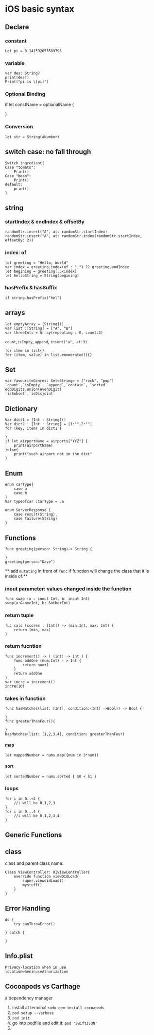 # iOS basic syntax

## Declare 
### constant

	Let pi = 3.141592653589793 

### variable
	var des: String?
	print(des!)
	Print("pi is \(pi)")
	
### Optional Binding
if let constName = optionalName {

}
### Conversion
	let str = String(aNumber)

## switch case: no fall through
	Switch ingrediant{
	Case "tomato":
		Print()
	Case "bean":
		Print()
	default:
		print()
	}


## string
### startIndex & endIndex & offsetBy
	randomStr.insert("A", at: randomStr.startIndex)
	randomStr.insert("A", at: randomStr.index(randomStr.startIndex, offsetBy: 2))
### index: of
	let greeting = "Hello, World"
	var index = greeting.index(of : ",") ?? greeting.endIndex
	let begining = greeting[..<index]
	let helloString = String(begining)
### hasPrefix & hasSuffix
	if string.hasPrefix("hel")


## arrays
	let emptyArray = [String]()
	var list :[String] = ["A", "B"]
	var threeInts = Array(repeating : 0, count:3)
`count`,`isEmpty`, `append`, `insert("a", at:3)`
	
	for item in list{}
	for (item, value) in list.enumerated(){}
	
## Set

	var favouriteGenres: Set<String> = ["rock", "pop"]
	`count`,`isEmpty`, `append`,`contain`, `sorted`
	oddDigits.union(evenDigit)
	`isSubset`,`isDisjoint`

## Dictionary

	Var dict1 = [Int : String]()
	Var dict2 : [Int : String] = [1:"",2:""]
	for (key, item) in dict1 {
	
	}
	if let airportName = airports["YYZ"] {
		print(airportName)
	}else{
		print("such airport not in the dict"
	}

## Enum	
	enum carType{
		case a
		case b
	}
	Var typeofcar :CarType = .a
	
	enum ServerResponse {
		case result(String),
		case failure(String)
	}
## Functions
	func greeting(person: String)-> String {
	
	}
	greeting(person:"Dave")  
** add `mutating` in front of `func` if function will change the class that it is inside of.**
		
### inout parameter: values changed inside the function
	func swap (a : inout Int, b: inout Int)
	swap(a:&someInt, b: &otherInt)
### return tuple
	fuc calc (scores : [Int]) -> (min:Int, max: Int) {
		return (min, max)
	}	
### return fucntion
	func increment() -> ( (int) -> int ) {
		func addOne (num:Int) - > Int {
			return num+1
		}
		return addOne
	}
	var incre = increment()
	incre(10)
	
### takes in function
	func hasMatches(list: [Int], condition:(Int) ->Bool)) -> Bool {
		
	}
	func greaterThanFour(){
	
	}
	hasMatches(list: [1,2,3,4], condition: greaterThanFour)
	
#### map
	let mappedNumber = nums.map({num in 3*num})
#### sort
	let sortedNumber = nums.sorted { $0 < $1 }
### loops
	for i in 0..<4 {
		//i will be 0,1,2,3
	}
	for i in 0...4 {
		//i will be 0,1,2,3,4
	}
	
## Generic Functions

## class

	
class and parent class name:
	
	Class ViewController: UIViewController{
		override function viewDIdLoad{
			super.viewdidLoad()
			mystuff()
		}
	}

## Error Handling

	do {
		try canThrowError()
		
	} catch {
	
	}


## Info.plist
	Privacy-location when in use 
	locationwheninuseAthurization

## Cocoapods vs Carthage
a dependency manager

1. install at terminal
	`sudo gem install cocoapods`
2. `pod setup --verbose`
3. `pod init`
4. go into podfile and edit it: `pod 'SwiftJSON'`
5. 






